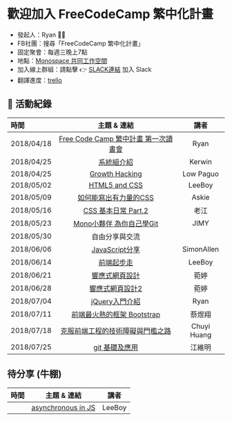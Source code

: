 歡迎加入 FreeCodeCamp 繁中化計畫 
===

* 發起人：Ryan 👏🏻
* FB社團：搜尋「FreeCodeCamp 繁中化計畫」
* 固定聚會：每週三晚上7點
* 地點：[Monospace 共同工作空間](https://www.facebook.com/monospace.tw/)
* 加入線上群組：請點擊 👉 [SLACK連結](https://join.slack.com/t/freecodecampclub/shared_invite/enQtMzQ2NDgxMjc2NDgxLTNlOGY1Y2U3MTc2YzM5NGNjMzM2ZTEzNjdkY2E1NDg0NTI4MzM4MDc0MWY3NDJkNzY5ZTBhOGI0NTljMjk4MWY) 加入 Slack
* 翻譯進度：[trello](https://trello.com/b/bGMl2j7X/%E6%99%82%E7%A8%8B%E5%AE%89%E6%8E%92)

## 📅 活動紀錄

| 時間        | 主題 & 連結           | 講者  |
|:------------- |:-------------:|:-----:|
| 2018/04/18    | [Free Code Camp 繁中計畫 第一次讀書會](https://prezi.com/p/74gmpuqcd7re/free-code-camp/) | Ryan |
| 2018/04/25    | [系統組介紹](https://docs.google.com/presentation/d/1G2Au1tcUb4UC8jBkl0Kex0WGtHufyENk66hZEtRdhvw/edit) | Kerwin |
| 2018/04/25 | [Growth Hacking](https://freecodecampclub.slack.com/files/UA9QPKB3Q/FAH8R9QPN/freecodecampnew.pptx) | Low Paguo |
| 2018/05/02 | [HTML5 and CSS](https://hackmd.io/p/S17Ea_-6f#/) | LeeBoy |
| 2018/05/09 | [如何能寫出有力量的CSS](https://paper.dropbox.com/doc/FreeCodeCamp-4-CSS-Et3TNoW1DRrAfCQFzfned#:h2=FreeCodeCamp-#4-CSS) | Askie |
| 2018/05/16 | [CSS 基本日常 Part.2](https://freecodecampclub.slack.com/files/UA8TNJ3C2/FAQN27EFL/css______.pptx) | 老江 |
| 2018/05/23 | [Mono小夥伴 為你自己學Git](https://hackmd.io/s/HykzbF0Af) | JIMY |
| 2018/05/30 | 自由分享與交流 |  |
| 2018/06/06 | [JavaScript分享](https://files.slack.com/files-pri/TA7SXRHSA-FB4L36Q7N/javascript.pdf) | SimonAllen |
| 2018/06/14 | [前端起步走](https://hackmd.io/s/BJM0P4Aem) | LeeBoy |
| 2018/06/21 | [響應式網頁設計](https://freecodecampclub.slack.com/files/UACU4P2DB/FBA3WM1PS/rwd_ppt.pptx)| 菀婷 |
| 2018/06/28 | [響應式網頁設計2]()| 菀婷 |
| 2018/07/04 | [jQuery入門介紹]() | Ryan |
| 2018/07/11 | [前端最火熱的框架 Bootstrap]() | 蔡煜翔 |
| 2018/07/18 | [克服前端工程的技術障礙與門檻之路]() | Chuyi Huang |
| 2018/07/25 | [git 基礎及應用]() | 江維明 |

## 待分享 (牛棚)
| 時間        | 主題 & 連結           | 講者  |
|:------------- |:-------------:|:-----:|
| | [asynchronous in JS](https://hackmd.io/s/BkM1yR3nM) | LeeBoy |